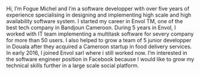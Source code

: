 Hi, I’m Fogue Michel and I’m a software developper with over five years of experience specialising in designing and implementing high scale and high availability software system. 
I started my career in Envol TM, one of the best tech company in Bandjoun Cameroon. 
During 5 years in Envol, I worked with IT team implementing a multitask software for severy company for more than 50 users. 
I also helped to grow a team of 5 junior developper in Douala after they acquired a Cameroon startup in food delivery services. 
In early 2016, I joined Envol sarl where i still worked now. 
I’m interested in the software engineer position in Facebook because I would like to grow my technical skills further in a large scale social platform.
